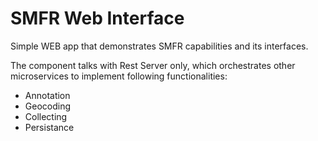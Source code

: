 # SMFR Web Interface

Simple WEB app that demonstrates SMFR capabilities and its interfaces.

The component talks with Rest Server only, which orchestrates other
microservices to implement following functionalities:

- Annotation
- Geocoding
- Collecting
- Persistance
